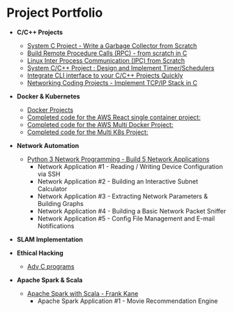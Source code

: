 # Project Portfolio


- __C/C++ Projects__
  + [System C Project - Write a Garbage Collector from Scratch](https://www.udemy.com/course/memory-leak-detector/)
  + [Build Remote Procedure Calls (RPC) - from scratch in C](https://www.udemy.com/course/linuxrpc/)
  + [Linux Inter Process Communication (IPC) from Scratch](https://www.udemy.com/course/linuxipc/)
  + [System C/C++ Project : Design and Implement Timer/Schedulers](https://www.udemy.com/course/wheeltimers/)
  + [Integrate CLI interface to your C/C++ Projects Quickly](https://www.udemy.com/course/clilibrary/)
  + [Networking Coding Projects - Implement TCP/IP Stack in C](https://www.udemy.com/course/tcpipstack/)


- __Docker & Kubernetes__
  + [Docker Projects](https://www.udemy.com/course/docker-and-kubernetes-the-complete-guide/)
  + [Completed code for the AWS React single container project:](https://github.com/StephenGrider/docker-react)
  + [Completed code for the AWS Multi Docker Project:](https://github.com/StephenGrider/multi-docker)
  + [Completed code for the Multi K8s Project:](https://github.com/StephenGrider/multi-k8s)

- __Network Automation__
  + [Python 3 Network Programming - Build 5 Network Applications](https://www.udemy.com/course/python-programming-for-real-life-networking-use/)
    - Network Application #1 - Reading / Writing Device Configuration via SSH
    - Network Application #2 - Building an Interactive Subnet Calculator
    - Network Application #3 - Extracting Network Parameters & Building Graphs
    - Network Application #4 - Building a Basic Network Packet Sniffer
    - Network Application #5 - Config File Management and E-mail Notifications

- __SLAM Implementation__


- __Ethical Hacking__
    - [Adv C programs](https://www.udemy.com/course/build-undetectable-malware-using-c-language-ethical-hacking/)
    
- __Apache Spark & Scala__ 
  + [Apache Spark with Scala - Frank Kane](https://www.udemy.com/course/apache-spark-with-scala-hands-on-with-big-data/)
    - Apache Spark Application #1 - Movie Recommendation Engine
